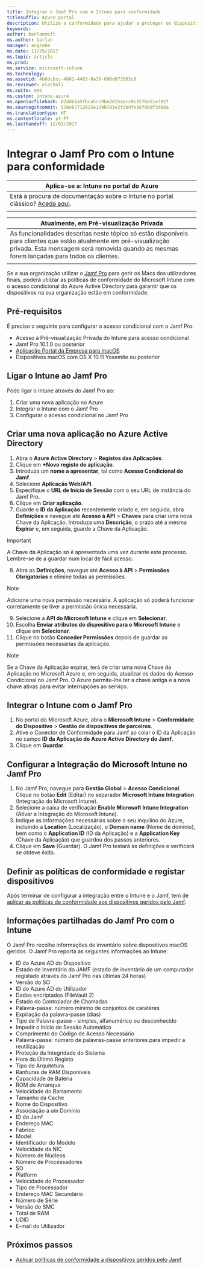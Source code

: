 ```yaml
---
title: Integrar o Jamf Pro com o Intune para conformidade
titlesuffix: Azure portal
description: Utilize a conformidade para ajudar a proteger os dispositivos geridos pelo Jamf.
keywords: 
author: barlanmsft
ms.author: barlan
manager: angrobe
ms.date: 11/29/2017
ms.topic: article
ms.prod: 
ms.service: microsoft-intune
ms.technology: 
ms.assetid: 4b6dcbcc-4661-4463-9a36-698d673502c6
ms.reviewer: elocholi
ms.suite: ems
ms.custom: intune-azure
ms.openlocfilehash: 87ddb1a5f6ca5cc9be2815aacc9c1570a51e792f
ms.sourcegitcommit: 520eb7712625e129b781e2f2b9fe16f9b9f3d08a
ms.translationtype: HT
ms.contentlocale: pt-PT
ms.lasthandoff: 12/01/2017
---
```

# <a name="integrate-jamf-pro-with-intune-for-compliance"></a>Integrar o Jamf Pro com o Intune para conformidade

|Aplica-se a: Intune no portal do Azure |
|--|
|Está à procura de documentação sobre o Intune no portal clássico? [Aceda aqui](/intune/introduction-intune?toc=/intune-classic/toc.json).|
| |

|Atualmente, em Pré-visualização Privada|
|--|
|As funcionalidades descritas neste tópico só estão disponíveis para clientes que estão atualmente em pré-visualização privada. Esta mensagem será removida quando as mesmas forem lançadas para todos os clientes.|
| |

Se a sua organização utilizar o [Jamf Pro](https://www.jamf.com) para gerir os Macs dos utilizadores finais, poderá utilizar as políticas de conformidade do Microsoft Intune com o acesso condicional do Azure Active Directory para garantir que os dispositivos na sua organização estão em conformidade.

## <a name="prerequisites"></a>Pré-requisitos

É preciso o seguinte para configurar o acesso condicional com o Jamf Pro:

- Acesso à Pré-visualização Privada do Intune para acesso condicional
- Jamf Pro 10.1.0 ou posterior
- [Aplicação Portal da Empresa para macOS](https://aka.ms/macoscompanyportal)
- Dispositivos macOS com OS X 10.11 Yosemite ou posterior

## <a name="connecting-intune-to-jamf-pro"></a>Ligar o Intune ao Jamf Pro

Pode ligar o Intune através do Jamf Pro ao:

1. Criar uma nova aplicação no Azure
2. Integrar o Intune com o Jamf Pro
3. Configurar o acesso condicional no Jamf Pro

## <a name="create-a-new-application-in-azure-active-directory"></a>Criar uma nova aplicação no Azure Active Directory

1. Abra o **Azure Active Directory** > **Registos das Aplicações**.
2. Clique em **+Novo registo de aplicação**.
3. Introduza um **nome a apresentar**, tal como **Acesso Condicional do Jamf**.
4. Selecione **Aplicação Web/API**.
5. Especifique o **URL de Início de Sessão** com o seu URL de instância do Jamf Pro.
6. Clique em **Criar aplicação**.
7. Guarde o **ID da Aplicação** recentemente criado e, em seguida, abra **Definições** e navegue até **Acesso à API** > **Chaves** para criar uma nova Chave da Aplicação. Introduza uma **Descrição**, o prazo até a mesma **Expirar** e, em seguida, guarde a Chave da Aplicação. 

  > [!IMPORTANT]
  > A Chave da Aplicação só é apresentada uma vez durante este processo. Lembre-se de a guardar num local de fácil acesso.

8. Abra as **Definições**, navegue até **Acesso à API** > **Permissões Obrigatórias** e elimine todas as permissões.

  > [!NOTE]
  > Adicione uma nova permissão necessária. A aplicação só poderá funcionar corretamente se tiver a permissão única necessária.

9.  Selecione a **API do Microsoft Intune** e clique em **Selecionar**.
10. Escolha **Enviar atributos do dispositivo para o Microsoft Intune** e clique em **Selecionar**.
11. Clique no botão **Conceder Permissões** depois de guardar as permissões necessárias da aplicação.

  > [!NOTE]
  > Se a Chave da Aplicação expirar, terá de criar uma nova Chave da Aplicação no Microsoft Azure e, em seguida, atualizar os dados do Acesso Condicional no Jamf Pro. O Azure permite-lhe ter a chave antiga e a nova chave ativas para evitar interrupções ao serviço.

## <a name="enable-intune-to-integrate-with-jamf-pro"></a>Integrar o Intune com o Jamf Pro

1. No portal do Microsoft Azure, abra o **Microsoft Intune** > **Conformidade do Dispositivo** > **Gestão de dispositivos de parceiros**.
2. Ative o Conector de Conformidade para Jamf ao colar o ID da Aplicação no campo **ID da Aplicação do Azure Active Directory do Jamf**.
3. Clique em **Guardar**.

## <a name="configure-microsoft-intune-integration-in-jamf-pro"></a>Configurar a Integração do Microsoft Intune no Jamf Pro

1. No Jamf Pro, navegue para **Gestão Global** > **Acesso Condicional**. Clique no botão **Edit** (Editar) no separador **Microsoft Intune Integration** (Integração do Microsoft Intune).
2. Selecione a caixa de verificação **Enable Microsoft Intune Integration** (Ativar a Integração do Microsoft Intune).
3. Indique as informações necessárias sobre o seu inquilino do Azure, incluindo a **Location** (Localização), o **Domain name** (Nome de domínio), bem como o **Application ID** (ID da Aplicação) e a **Application Key** (Chave da Aplicação) que guardou dos passos anteriores.
4. Clique em **Save** (Guardar). O Jamf Pro testará as definições e verificará se obteve êxito.

## <a name="set-up-compliance-policies-and-register-devices"></a>Definir as políticas de conformidade e registar dispositivos

Após terminar de configurar a integração entre o Intune e o Jamf, tem de [aplicar as políticas de conformidade aos dispositivos geridos pelo Jamf](conditional-access-assign-jamf.md).

## <a name="information-shared-from-jamf-pro-to-intune"></a>Informações partilhadas do Jamf Pro com o Intune

O Jamf Pro recolhe informações de inventário sobre dispositivos macOS geridos. O Jamf Pro reporta as seguintes informações ao Intune:

* ID do Azure AD do Dispositivo
* Estado de Inventário do JAMF (estado de inventário de um computador registado através do Jamf Pro nas últimas 24 horas)
* Versão do SO
* ID do Azure AD do Utilizador
* Dados encriptados (FileVault 2)
* Estado do Controlador de Chamadas
* Palavra-passe: número mínimo de conjuntos de carateres
* Expiração da palavra-passe (dias)
* Tipo de Palavra-passe – simples, alfanumérico ou desconhecido
* Impedir o Início de Sessão Automático
* Comprimento do Código de Acesso Necessário
* Palavra-passe: número de palavras-passe anteriores para impedir a reutilização
* Proteção da Integridade do Sistema
* Hora do Último Registo
* Tipo de Arquitetura
* Ranhuras de RAM Disponíveis
* Capacidade de Bateria
* ROM de Arranque
* Velocidade do Barramento
* Tamanho da Cache
* Nome do Dispositivo
* Associação a um Domínio
* ID do Jamf
* Endereço MAC
* Fabrico
* Model
* Identificador do Modelo
* Velocidade da NIC
* Número de Núcleos
* Número de Processadores
* SO
* Platform
* Velocidade do Processador
* Tipo de Processador
* Endereço MAC Secundário
* Número de Série
* Versão do SMC
* Total de RAM
* UDID
* E-mail do Utilizador

## <a name="next-steps"></a>Próximos passos

- [Aplicar políticas de conformidade a dispositivos geridos pelo Jamf](conditional-access-assign-jamf.md)
